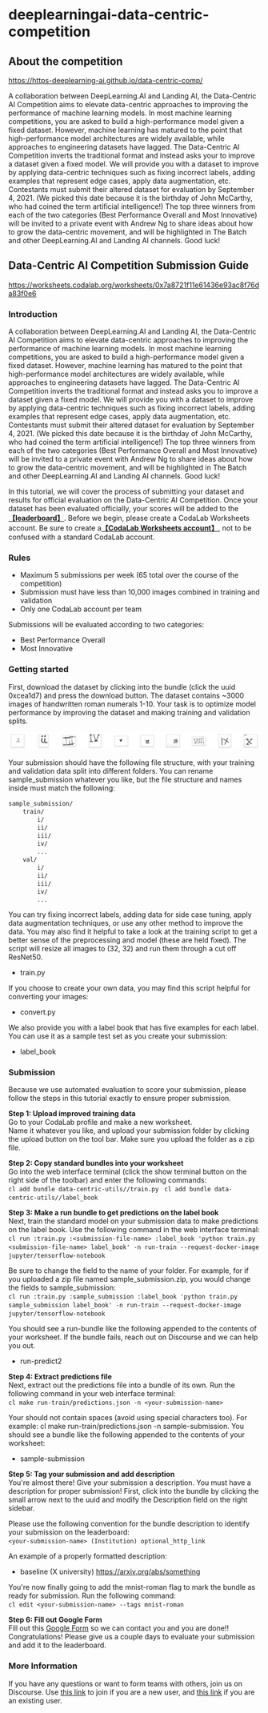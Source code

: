 # deeplearningai-data-centric-competition

## About the competition

https://https-deeplearning-ai.github.io/data-centric-comp/  

A collaboration between DeepLearning.AI and Landing AI, the Data-Centric AI Competition aims to elevate data-centric approaches to improving the performance of machine learning models. In most machine learning competitions, you are asked to build a high-performance model given a fixed dataset. However, machine learning has matured to the point that high-performance model architectures are widely available, while approaches to engineering datasets have lagged. The Data-Centric AI Competition inverts the traditional format and instead asks your to improve a dataset given a fixed model. We will provide you with a dataset to improve by applying data-centric techniques such as fixing incorrect labels, adding examples that represent edge cases, apply data augmentation, etc. Contestants must submit their altered dataset for evaluation by September 4, 2021. (We picked this date because it is the birthday of John McCarthy, who had coined the term artificial intelligence!) The top three winners from each of the two categories (Best Performance Overall and Most Innovative) will be invited to a private event with Andrew Ng to share ideas about how to grow the data-centric movement, and will be highlighted in The Batch and other DeepLearning.AI and Landing AI channels. Good luck!


## Data-Centric AI Competition Submission Guide

https://worksheets.codalab.org/worksheets/0x7a8721f11e61436e93ac8f76da83f0e6

### Introduction

A collaboration between DeepLearning.AI and Landing AI, the Data-Centric AI Competition aims to elevate data-centric approaches to improving the performance of machine learning models. In most machine learning competitions, you are asked to build a high-performance model given a fixed dataset. However, machine learning has matured to the point that high-performance model architectures are widely available, while approaches to engineering datasets have lagged. The Data-Centric AI Competition inverts the traditional format and instead asks you to improve a dataset given a fixed model. We will provide you with a dataset to improve by applying data-centric techniques such as fixing incorrect labels, adding examples that represent edge cases, apply data augmentation, etc. Contestants must submit their altered dataset for evaluation by September 4, 2021. (We picked this date because it is the birthday of John McCarthy, who had coined the term artificial intelligence!) The top three winners from each of the two categories (Best Performance Overall and Most Innovative) will be invited to a private event with Andrew Ng to share ideas about how to grow the data-centric movement, and will be highlighted in The Batch and other DeepLearning.AI and Landing AI channels. Good luck!

In this tutorial, we will cover the process of submitting your dataset and results for official evaluation on the Data-Centric AI Competition. Once your dataset has been evaluated officially, your scores will be added to the[**【leaderboard】**](https://landing-ai.github.io/data-centric-comp/). Before we begin, please create a CodaLab Worksheets account. Be sure to create a[**【CodaLab Worksheets account】**](https://worksheets-dev.codalab.org/), not to be confused with a standard CodaLab account.   

### Rules
* Maximum 5 submissions per week (65 total over the course of the competition)  
* Submission must have less than 10,000 images combined in training and validation  
* Only one CodaLab account per team  

Submissions will be evaluated according to two categories:  
* Best Performance Overall  
* Most Innovative  

### Getting started

First, download the dataset by clicking into the bundle (click the uuid 0xcea1d7) and press the download button. The dataset contains ~3000 images of handwritten roman numerals 1-10. Your task is to optimize model performance by improving the dataset and making training and validation splits.

![dataset samples](https://github.com/Nov05/deeplearningai-data-centric-competition/blob/97c42ccfa63fc30f53b783a0df10eea9996d3daa/images/dataset_samples.png)

Your submission should have the following file structure, with your training and validation data split into different folders. You can rename sample_submission whatever you like, but the file structure and names inside must match the following:   
```
sample_submission/
    train/
        i/
        ii/
        iii/
        iv/
        ...
    val/
        i/
        ii/
        iii/
        iv/
        ...
```
You can try fixing incorrect labels, adding data for side case tuning, apply data augmentation techniques, or use any other method to improve the data. You may also find it helpful to take a look at the training script to get a better sense of the preprocessing and model (these are held fixed). The script will resize all images to (32, 32) and run them through a cut off ResNet50.   
* train.py   

If you choose to create your own data, you may find this script helpful for converting your images:  
* convert.py   

We also provide you with a label book that has five examples for each label. You can use it as a sample test set as you create your submission:  
* label_book   

### Submission  

Because we use automated evaluation to score your submission, please follow the steps in this tutorial exactly to ensure proper submission.

**Step 1: Upload improved training data**     
Go to your CodaLab profile and make a new worksheet.    
Name it whatever you like, and upload your submission folder by clicking the upload button on the tool bar. Make sure you upload the folder as a zip file.    

**Step 2: Copy standard bundles into your worksheet**    
Go into the web interface terminal (click the show terminal button on the right side of the toolbar) and enter the following commands:   
`cl add bundle data-centric-utils//train.py `
`cl add bundle data-centric-utils//label_book`

**Step 3: Make a run bundle to get predictions on the label book**    
Next, train the standard model on your submission data to make predictions on the label book. Use the following command in the web interface terminal:   
`cl run :train.py :<submission-file-name> :label_book 'python train.py <submission-file-name> label_book' -n run-train --request-docker-image jupyter/tensorflow-notebook`  

Be sure to change the <submission-file-name> field to the name of your folder. For example, for if you uploaded a zip file named sample_submission.zip, you would change the fields to sample_submission:    
`cl run :train.py :sample_submission :label_book 'python train.py sample_submission label_book' -n run-train --request-docker-image jupyter/tensorflow-notebook`   

You should see a run-bundle like the following appended to the contents of your worksheet. If the bundle fails, reach out on Discourse and we can help you out.   
* run-predict2   

**Step 4: Extract predictions file**   
Next, extract out the predictions file into a bundle of its own. Run the following command in your web interface terminal:   
`cl make run-train/predictions.json -n <your-submission-name>`    

Your <your-submission-name> should not contain spaces (avoid using special characters too). For example: cl make run-train/predictions.json -n sample-submission. You should see a bundle like the following appended to the contents of your worksheet:   
* sample-submission   

**Step 5: Tag your submission and add description**    
You're almost there! Give your submission a description. You must have a description for proper submission! First, click into the <your-submission-name> bundle by clicking the small arrow next to the uuid and modify the Description field on the right sidebar.   

Please use the following convention for the bundle description to identify your submission on the leaderboard:    
`<your-submission-name> (Institution) optional_http_link`     

An example of a properly formatted description:   
* baseline (X university) https://arxiv.org/abs/something    

You're now finally going to add the mnist-roman flag to mark the bundle as ready for submission. Run the following command:   
`cl edit <your-submission-name> --tags mnist-roman`   
 
**Step 6: Fill out Google Form**   
Fill out this [Google Form](https://docs.google.com/forms/d/e/1FAIpQLScpcF8UNtYKGkYUf0OPeWJxQJCC7zEjIl7E-huio7bRAhgnUw/viewform) so we can contact you and you are done!! Congratulations! Please give us a couple days to evaluate your submission and add it to the leaderboard.   

### More Information   

If you have any questions or want to form teams with others, join us on Discourse. Use [this link](http://bit.ly/dlai-competition) to join if you are a new user, and [this link](https://discourse.deeplearning.ai/g) if you are an existing user.    


 

    




